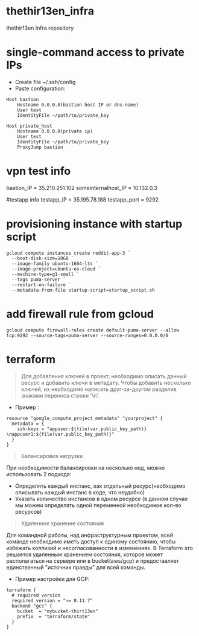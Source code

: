 # thethir13en_infra
thethir13en Infra repository

# single-command access to private IPs
* Create file ~/.ssh/config
* Paste configuration:
```
Host bastion
    Hostname 0.0.0.0(bastion host IP or dns-name)
    User test
    IdentityFile ~/path/to/private_key

Host private_host
    Hostname 0.0.0.0(private ip)
    User test
    IdentityFile ~/path/to/private_key
    ProxyJump bastion
```
# vpn test info
bastion_IP = 35.210.251.102
someinternalhost_IP = 10.132.0.3

#testapp info
testapp_IP = 35.195.78.188
testapp_port = 9292

# provisioning instance with startup script
```
gcloud compute instances create reddit-app-3 `
  --boot-disk-size=10GB `
  --image-family ubuntu-1604-lts `
  --image-project=ubuntu-os-cloud `
  --machine-type=g1-small `
  --tags puma-server `
  --restart-on-failure `
  --metadata-from-file startup-script=startup_script.sh
```

# add firewall rule from gcloud
```
gcloud compute firewall-rules create default-puma-server --allow tcp:9292 --source-tags=puma-server --source-ranges=0.0.0.0/0
```

# terraform
> Для добавления ключей в проект, необходимо описать данный ресурс и добавить ключи в метадату.
> Чтобы добавить несколько ключей, их необходимо написать друг-за-другом разделив знаками переноса строки '\n'.

* Пример :
```
resource "google_compute_project_metadata" "yourproject" {
  metadata = {
    ssh-keys = "appuser:${file(var.public_key_path)} \nappuser1:${file(var.public_key_path)}"
  }
}
```
> Балансировка нагрузки

При необходимости балансировки на несколько нод, можно использовать 2 подхода:

* Определять каждый инстанс, как отдельный ресурс(необходимо описывать каждый инстанс в коде, что неудобно)
* Указать количество инстансов в одном ресурсе (в данном случае мы можем определять одной переменной необходимое кол-во ресурсов)

> Удаленное хранение состояния

Для командной работы, над инфраструктурным проектом, всей команде необходимо иметь доступ к единому состоянию, чтобы избежать коллизий и несогласованности в изменениях. В Terraform это решается удаленным хранением состояния, которое может располагаться на сервере или в bucket(aws/gcp) и предоставляет единственный "источник правды" для всей команды.

* Пример настройки для GCP:
```
terraform {
  # required version
  required_version = ">= 0.11.7"
  backend "gcs" {
    bucket  = "mybucket-thirt13en"
    prefix  = "terraform/state"
  }
}
```
